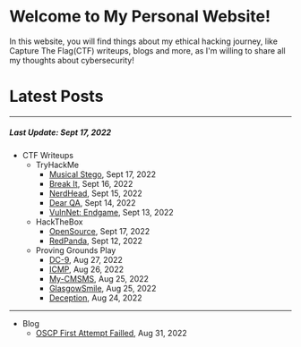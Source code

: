 # Welcome to My Personal Website!

In this website, you will find things about my ethical hacking journey, like Capture The Flag(CTF) writeups, blogs and more, as I'm willing to share all my thoughts about cybersecurity!

# Latest Posts

* * *
##### Last Update: Sept 17, 2022

- CTF Writeups
	- TryHackMe
		- [Musical Stego](https://siunam321.github.io/ctf/tryhackme/Musical-Stego/), Sept 17, 2022
		- [Break It](https://siunam321.github.io/ctf/tryhackme/Break-It/), Sept 16, 2022
		- [NerdHead](https://siunam321.github.io/ctf/tryhackme/NerdHead/), Sept 15, 2022
		- [Dear QA](https://siunam321.github.io/ctf/tryhackme/Dear-QA/), Sept 14, 2022
		- [VulnNet: Endgame](https://siunam321.github.io/ctf/tryhackme/VulnNet-Endgame/), Sept 13, 2022
	- HackTheBox
		- [OpenSource](https://siunam321.github.io/ctf/hackthebox/OpenSource/), Sept 17, 2022
		- [RedPanda](https://siunam321.github.io/ctf/hackthebox/RedPanda/), Sept 12, 2022
	- Proving Grounds Play
		- [DC-9](https://siunam321.github.io/ctf/pgplay/DC-9/), Aug 27, 2022
		- [ICMP](https://siunam321.github.io/ctf/pgplay/ICMP/), Aug 26, 2022
		- [My-CMSMS](https://siunam321.github.io/ctf/pgplay/My-CMSMS/), Aug 25, 2022
		- [GlasgowSmile](https://siunam321.github.io/ctf/pgplay/GlasgowSmile/), Aug 25, 2022
		- [Deception](https://siunam321.github.io/ctf/pgplay/Deception/), Aug 24, 2022

* * *
- Blog
	- [OSCP First Attempt Failled](https://siunam321.github.io/blog/2022-08-31-OSCP-First-Attempt-Failled), Aug 31, 2022

